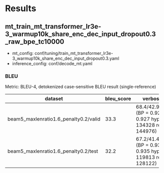 # Results

## mt_train_mt_transformer_lr3e-3_warmup10k_share_enc_dec_input_dropout0.3_raw_bpe_tc10000
- mt_config: conf/tuning/train_mt_transformer_lr3e-3_warmup10k_share_enc_dec_input_dropout0.3.yaml
- inference_config: conf/decode_mt.yaml

### BLEU

Metric: BLEU-4, detokenized case-sensitive BLEU result (single-reference)

|dataset|bleu_score|verbose_score|
|---|---|---|
|beam5_maxlenratio1.6_penalty0.2/valid|33.3|68.4/42.9/28.9/19.8 (BP = 0.924 ratio = 0.927 hyp_len = 134328 ref_len = 144976)|
|beam5_maxlenratio1.6_penalty0.2/test|32.2|67.2/41.4/27.4/18.5 (BP = 0.933 ratio = 0.935 hyp_len = 119813 ref_len = 128122)|
